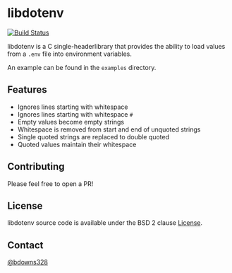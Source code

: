 # libdotenv

[![Build Status](https://travis-ci.org/briandowns/libdotenv.svg?branch=master)](https://travis-ci.org/briandowns/libdotenv)

libdotenv is a C single-headerlibrary that provides the ability to load values from a `.env` file into environment variables.

An example can be found in the `examples` directory.

## Features

* Ignores lines starting with whitespace
* Ignores lines starting with whitespace `#`
* Empty values become empty strings
* Whitespace is removed from start and end of unquoted strings
* Single quoted strings are replaced to double quoted
* Quoted values maintain their whitespace

## Contributing

Please feel free to open a PR!

## License

libdotenv source code is available under the BSD 2 clause [License](/LICENSE).

## Contact

[@bdowns328](http://twitter.com/bdowns328)
